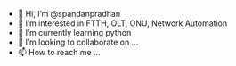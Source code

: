 - 👋 Hi, I’m @spandanpradhan
- 👀 I’m interested in FTTH, OLT, ONU, Network Automation
- 🌱 I’m currently learning python
- 💞️ I’m looking to collaborate on ...
- 📫 How to reach me ...

<!---
spandanpradhan/spandanpradhan is a ✨ special ✨ repository because its `README.md` (this file) appears on your GitHub profile.
You can click the Preview link to take a look at your changes.
--->
